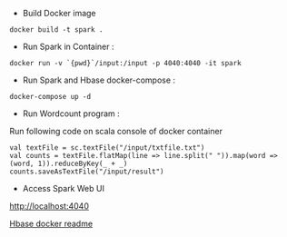 * Build Docker image

```docker build -t spark .```

* Run Spark in Container : 

```docker run -v `{pwd}`/input:/input -p 4040:4040 -it spark```

* Run Spark and Hbase docker-compose : 

```docker-compose up -d```

* Run Wordcount program :

Run following code on scala console of docker container

```
val textFile = sc.textFile("/input/txtfile.txt")
val counts = textFile.flatMap(line => line.split(" ")).map(word => (word, 1)).reduceByKey(_ + _)
counts.saveAsTextFile("/input/result")
```
 
 * Access Spark Web UI

 [http://localhost:4040](http://localhost:4040)

 [Hbase docker readme](https://github.com/dajobe/hbase-docker)
 
